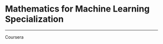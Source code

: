 # Mathematics for Machine Learning Specialization
******************************************************************************

Coursera
